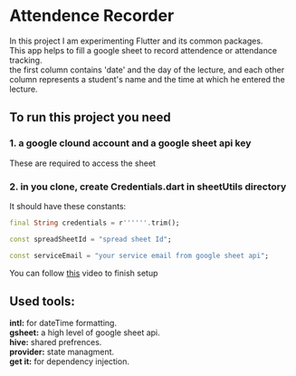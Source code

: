 # Attendence Recorder
In this project I am experimenting Flutter and its common packages.<br>
This app helps to fill a google sheet to record attendence or attendance tracking.<br>
the first column contains 'date' and the day of the lecture, and each other column represents a student's name and the time at which he entered the lecture.

## To run this project you need
### 1. a google clound account and a google sheet api key 
These are required to access the sheet
### 2. in you clone, create Credentials.dart in sheetUtils directory
It should have these constants:
```dart
final String credentials = r''''''.trim();

const spreadSheetId = "spread sheet Id";

const serviceEmail = "your service email from google sheet api";
```
You can follow [this](https://www.youtube.com/watch?v=3UJ6RnWTGIY&t=831s) video to finish setup

## Used tools:
**intl:** for dateTime formatting.<br>
**gsheet:** a high level of google sheet api. <br>
**hive:** shared prefrences.<br>
**provider:** state managment. <br>
**get it:** for dependency injection.<br>
